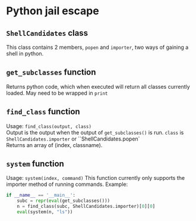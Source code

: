 # Python jail escape


## `ShellCandidates` class
This class contains 2 members, `popen` and `importer`, two ways of gaining a shell in python.


## `get_subclasses` function
Returns python code, which when executed will return all classes currently loaded. May need to be wrapped in `print`


## `find_class` function
Usage: `find_class(output, class)`  
Output is the output when the output of `get_subclasses()` is run. `class` is `ShellCandidates.importer` or ``ShellCandidates.popen`  
Returns an array of (index, classname).

## `system` function
Usage: `system(index, command)`
This function currently only supports the importer method of running commands.
Example:
```python
if __name__ == '__main__':
    subc = repr(eval(get_subclasses()))
    n = find_class(subc, ShellCandidates.importer)[0][0]
    eval(system(n, "ls"))
```
